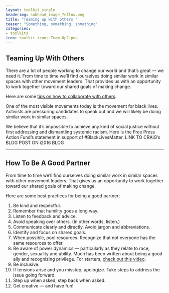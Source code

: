```yaml
---
layout: toolkit_single
headerimg: subhead_image_Yellow.png
title: "Teaming up with others "
teaser: "Something, something, something"
categories:
- toolkits
icon: toolkit-icons-Team-Up2.png
---
```


## Teaming Up With Others

There are a lot of people working to change our world and that’s great — we need it. From time to time we’ll find ourselves doing similar work in similar spaces with other movement leaders. That provides us with an opportunity to work together toward our shared goals of making change.

Here are some <a href="#collaborate">tips on how to collaborate with others</a>.

One of the most visible movements today is the movement for black lives. Activists are pressuring candidates to speak out and we will likely be doing similar work in similar spaces.

We believe that it’s impossible to achieve any kind of social justice without first addressing and dismantling systemic racism. Here is the Free Press Action Fund’s statement in support of #BlackLivesMatter. LINK TO CRAIG’s BLOG POST ON i2016 BLOG

***

## <a name="collaborate">How To Be A Good Partner</a>

From time to time we’ll find ourselves doing similar work in similar spaces with other movement leaders. That gives us an opportunity to work together toward our shared goals of making change.

Here are some best practices for being a good partner:

 1. Be kind and respectful.
 1. Remember that humility goes a long way.
 1. Listen to feedback and advice.
 1. Avoid speaking over others. (In other words, listen.)
 1. Communicate clearly and directly. Avoid jargon and abbreviations.
 1. Identify and focus on shared goals.
 1. When possible, pool resources. Recognize that not everyone has the same resources to offer.
 1. Be aware of power dynamics — particularly as they relate to race, gender, sexuality and ability. Much has been written about being a good ally and recognizing privilege. For starters, [check out this video](https://www.youtube.com/watch?v=_dg86g-QlM0).
 1. Be inclusive.
 1. If tensions arise and you misstep, apologize. Take steps to address the issue going forward.
 1. Step up when asked, step back when asked.
 1. Get creative — and have fun!

